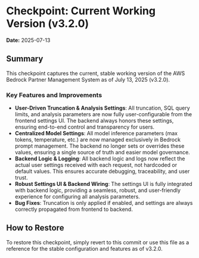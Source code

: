# Checkpoint: Current Working Version (v3.2.0)

**Date:** 2025-07-13

## Summary
This checkpoint captures the current, stable working version of the AWS Bedrock Partner Management System as of July 13, 2025 (v3.2.0).

### Key Features and Improvements
- **User-Driven Truncation & Analysis Settings**: All truncation, SQL query limits, and analysis parameters are now fully user-configurable from the frontend settings UI. The backend always honors these settings, ensuring end-to-end control and transparency for users.
- **Centralized Model Settings**: All model inference parameters (max tokens, temperature, etc.) are now managed exclusively in Bedrock prompt management. The backend no longer sets or overrides these values, ensuring a single source of truth and easier model governance.
- **Backend Logic & Logging**: All backend logic and logs now reflect the actual user settings received with each request, not hardcoded or default values. This ensures accurate debugging, traceability, and user trust.
- **Robust Settings UI & Backend Wiring**: The settings UI is fully integrated with backend logic, providing a seamless, robust, and user-friendly experience for configuring all analysis parameters.
- **Bug Fixes**: Truncation is only applied if enabled, and settings are always correctly propagated from frontend to backend.

## How to Restore
To restore this checkpoint, simply revert to this commit or use this file as a reference for the stable configuration and features as of v3.2.0.